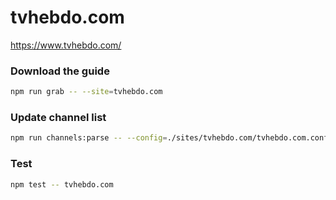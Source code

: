 # tvhebdo.com

https://www.tvhebdo.com/

### Download the guide

```sh
npm run grab -- --site=tvhebdo.com
```

### Update channel list

```sh
npm run channels:parse -- --config=./sites/tvhebdo.com/tvhebdo.com.config.js --output=./sites/tvhebdo.com/tvhebdo.com.channels.xml
```

### Test

```sh
npm test -- tvhebdo.com
```
